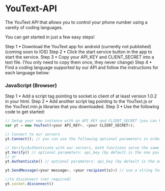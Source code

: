 # YouText-API
 The YouText API that allows you to control your phone number using a vareity of coding languages.

 You can get started in just a few easy steps!

 Step 1 • Download the YouText app for android (currently not published) (coming soon to IOS)
 Step 2 • Click the start service button in the app to start the service.
 Step 3 • Copy your API_KEY and CLIENT_SECRET into a text file. (You only need to copy them once, they never change)
 Step 4 • Find a coding language supported by our API and follow the instructions for each language below:

 ### JavaScript (Browser)

Step 1 • Add a script tag pointing to socket.io client of at least version 1.0.2 in your html.
Step 2 • Add another script tag pointing to the YouText.js or the YouText.min.js libraries that you downloaded.
Step 3 • Use the following code to get started:

```JavaScript
// Setup your new instance with an API_KEY and CLIENT_SECRET (you can have multiple instances running with different API_KEYs and CLIENT_SECRETs)
var yt = new YouText(<your API_KEY>, <your CLIENT_SECRET>);

// Connect to our servers
yt.Connect(); // you can use the following optional parameters in order: message_receivced_callback (by default console logs the message), server (by default is ours), connect_callback (by default gives a connection message), disconnect_callback (by default reloads the page)

// Verify/Authenticate with our servers, both functions serve the same purpose.
yt.Verify() // optional parameters: api_key (by default is the one you specified above)
// or
yt.Authenticate() // optional parameters: api_key (by default is the one you specified above)

yt.SendMessage(<your message>, <your recipient(s)>) // use a string for a single recipient, use an array for multiple reciptients

//to disconnect (not required)
yt.socket.disconnect()
```

